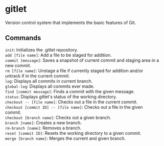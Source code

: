 # gitlet
Version control system that implements the basic features of Git.

## Commands
`init`: Initializes the .gitlet repository.  
`add [file name]`: Add a file to be staged for addition.  
`commit [message]`: Saves a snapshot of current commit and staging area in a new commit.  
`rm [file name]`: Unstage a file if currently staged for addition and/or untrack if in the current commit.  
`log`: Displays all commits in current branch.  
`global-log`: Displays all commits ever made.  
`find [commit message]`: Finds a commit with the given message.  
`status`: Displays gitlet's status of the working directory.  
`checkout -- [file name]`: Checks out a file in the current commit.  
`checkout [commit ID] -- [file name]`: Checks out a file in the given commit.  
`checkout [branch name]`: Checks out a given branch.  
`branch [name]`: Creates a new branch.  
`rm-branch [name]`: Removes a branch.  
`reset [commit ID]`: Resets the working directory to a given commit.  
`merge [branch name]`: Merges the current and given branch.  
